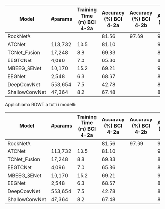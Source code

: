 | Model          | #params | Training Time (m) BCI 4-2a | Accuracy (%) BCI 4-2a | Accuracy (%) BCI 4-2b | Accuracy (%) HGD |
|----------------|---------|----------------------------|------------------------|------------------------|-------------------|
| RockNetA       |         |                            | 81.56                  | 97.69                  | 92.81             |
| ATCNet         | 113,732 | 13.5                       | 81.10                  |                    | 92.05             |
| TCNet_Fusion   | 17,248  | 8.8                        | 69.83                  |                    | 89.73             |
| EEGTCNet       | 4,096   | 7.0                        | 65.36                  |                    | 87.80             |
| MBEEG_SENet    | 10,170  | 15.2                       | 69.21                  |                   | 90.13             |
| EEGNet         | 2,548   | 6.3                        | 68.67                  |                    | 88.25             |
| DeepConvNet    | 553,654 | 7.5                        | 42.78                  |                    | 87.53             |
| ShallowConvNet | 47,364  | 8.2                        | 67.48                  |                    | 87.00             |

Applichiamo RDWT a tutti i modelli:

| Model          | #params | Training Time (m) BCI 4-2a | Accuracy (%) BCI 4-2a | Accuracy (%) BCI 4-2b | Accuracy (%) HGD |
|----------------|---------|----------------------------|------------------------|------------------------|-------------------|
| RockNetA       |         |                            | 81.56                  | 97.69                  | 92.81             |
| ATCNet         | 113,732 | 13.5                       | 81.10                  |                    | 92.05             |
| TCNet_Fusion   | 17,248  | 8.8                        | 69.83                  |                    | 89.73             |
| EEGTCNet       | 4,096   | 7.0                        | 65.36                  |                    | 87.80             |
| MBEEG_SENet    | 10,170  | 15.2                       | 69.21                  |                   | 90.13             |
| EEGNet         | 2,548   | 6.3                        | 68.67                  |                    | 88.25             |
| DeepConvNet    | 553,654 | 7.5                        | 42.78                  |                    | 87.53             |
| ShallowConvNet | 47,364  | 8.2                        | 67.48                  |                    | 87.00             |
